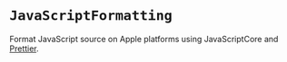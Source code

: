 # ``JavaScriptFormatting``

Format JavaScript source on Apple platforms using JavaScriptCore and [Prettier](https://github.com/prettier/prettier).
